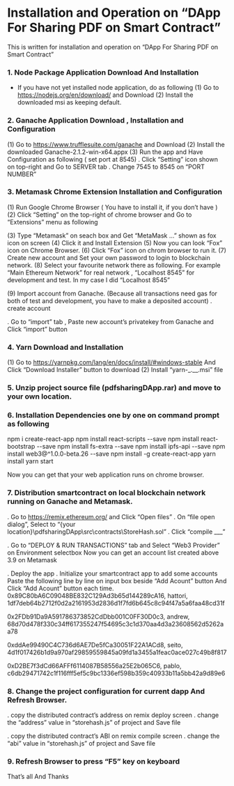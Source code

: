 # Installation and Operation on “DApp For Sharing PDF on Smart Contract”

This is written for installation and operation on “DApp For Sharing PDF on Smart Contract”
### 1.	Node Package Application Download And Installation
 - If you have not yet installed node application, do as following
  (1)	Go to https://nodejs.org/en/download/ and Download
  (2)	Install the downloaded msi as keeping default.

### 2.	Ganache Application Download , Installation and Configuration
 (1)	Go to https://www.trufflesuite.com/ganache and Download
 (2)	Install the downloaded Ganache-2.1.2-win-x64.appx
 (3)	Run the app and Have Configuration as following ( set port at 8545)
  . Click “Setting” icon shown on top-right and Go to SERVER tab
  . Change 7545 to 8545 on “PORT NUMBER”

### 3.	Metamask Chrome Extension Installation and Configuration
(1)	Run Google Chrome Browser ( You have to install it, if you don’t have )
(2)	Click “Setting” on the top-right of chrome browser and Go to “Extensions” menu as following
 
(3)	Type “Metamask” on seach box and Get “MetaMask …” shown as fox icon on screen
(4)	Click it and Install Extension
(5)	Now you can look “Fox” icon on Chrome Browser.
(6)	Click “Fox” icon on chrom browser to run it.
(7)	Create new account and Set your own password to login to blockchain network.
(8)	Select your favourite network there as following. 
For example “Main Ethereum Network” for real network , “Localhost 8545” for development and test. In my case I did “Localhost 8545”
 

(9)	Import account from Ganache. (Because all transactions need gas for both of test and development, you have to make a deposited account)
. create account
 



. Go to “import” tab , Paste new account’s privatekey from Ganache and Click “import” button











### 4.	Yarn Download and Installation
(1)	Go to https://yarnpkg.com/lang/en/docs/install/#windows-stable And Click “Download Installer” button to download
(2)	Install “yarn-_.__.msi” file

### 5.	Unzip project source file (pdfsharingDApp.rar) and move to your own location.
### 6.	Installation Dependencies one by one on command prompt as following
npm i create-react-app
npm install react-scripts --save
npm install react-bootstrap --save
npm install fs-extra --save
npm install ipfs-api --save
npm install web3@^1.0.0-beta.26 --save
npm install -g create-react-app
yarn install
yarn start

Now you can get that your web application runs on chrome browser.

### 7.	Distribution smartcontract on local blockchain network running on Ganache and Metamask.
. Go to https://remix.ethereum.org/ and Click “Open files”
. On “file open dialog”, Select to  “{your location}\pdfsharingDApp\src\contracts\StoreHash.sol”
. Click “compile ___” 
  
. Go to “DEPLOY & RUN TRANSACTIONS” tab and Select “Web3 Provider” on Environment selectbox
Now you can get an account list created above 3.9 on Metamask
 

. Deploy the app 
. Initialize your smartcontract app to add some accounts
Paste the following line by line on input box beside “Add Acount” button And Click “Add Acount” button each time.
0x89C80bA6C09048BE832C129Ad3b65d144289cA16, hattori, 1df7deb64b2712f0d2a2161953d2836d1f7fd6b645c8c94f47a5a6faa48cd31f

0x2FDb91Da9A591786373852CdDbb001C0FF30D0c3, andrew, 68d70d478f330c34ff617355247f54695c3c1d370aa4d3a23608562d5262aa78

0xddAe99490C4C736d6AE7De5fCa30051F22A1ACd8, seito, 4d1f017426b1d9a970af29859559845a09fd1a3455a1feac0ace027c49b8f817

0xD2BE7f3dCd66AFFf6114087B58556a25E2b065C6, pablo, c6db29471742c1f116fff5ef5c9bc1336ef598b359c40933b11a5bb42a9d89e6

 

### 8.	Change the project configuration for current dapp And Refresh Browser.
. copy the distributed contract’s address on remix deploy screen
. change the “address” value  in  “storehash.js” of project and Save file
 

. copy the distributed contract’s ABI on remix compile screen
. change the “abi” value  in  “storehash.js” of project and Save file

 

### 9.	Refresh Browser to press “F5” key on keyboard

That’s all And Thanks 

